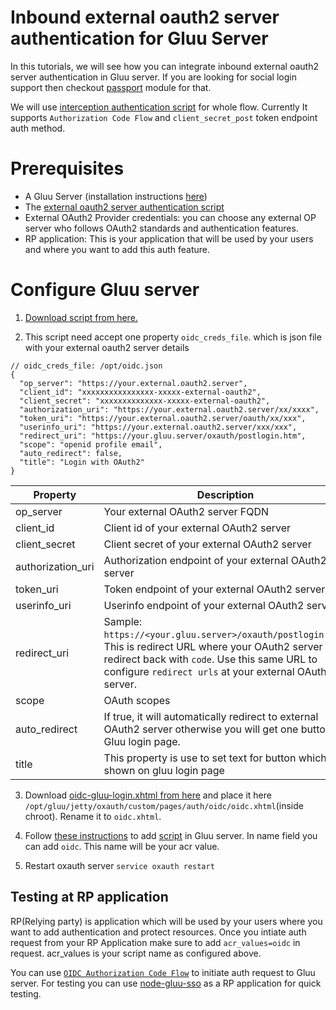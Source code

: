 # Inbound external oauth2 server authentication for Gluu Server

In this tutorials, we will see how you can integrate inbound external oauth2 server authentication in Gluu server. If you are looking for social login support then checkout [passport](https://gluu.org/docs/gluu-server/4.4/authn-guide/inbound-oauth-passport/) module for that.

We will use [interception authentication script](https://github.com/GluuFederation/tutorials/blob/master/oidc-sso-tutorials/code/script/oidc-inbound-script/oidc-gluu-script.py) for whole flow. Currently It supports `Authorization Code Flow` and `client_secret_post` token endpoint auth method.  

# Prerequisites

- A Gluu Server (installation instructions [here](https://gluu.org/docs/gluu-server/4.4/installation-guide/install-ubuntu/))
- The [external oauth2 server authentication script](https://github.com/GluuFederation/tutorials/blob/master/oidc-sso-tutorials/code/script/oidc-inbound-script/oidc-gluu-script.py)
- External OAuth2 Provider credentials: you can choose any external OP server who follows OAuth2 standards and authentication features.  
- RP application: This is your application that will be used by your users and where you want to add this auth feature.

# Configure Gluu server

1. [Download script from here.](https://github.com/GluuFederation/tutorials/blob/master/oidc-sso-tutorials/code/script/oidc-inbound-script/oidc-gluu-script.py)

2. This script need accept one property `oidc_creds_file`. which is json file with your external oauth2 server details

```
// oidc_creds_file: /opt/oidc.json
{
  "op_server": "https://your.external.oauth2.server",
  "client_id": "xxxxxxxxxxxxxxxx-xxxxx-external-oauth2",
  "client_secret": "xxxxxxxxxxxxxx-xxxxx-external-oauth2",
  "authorization_uri": "https://your.external.oauth2.server/xx/xxxx",
  "token_uri": "https://your.external.oauth2.server/oauth/xx/xxx",
  "userinfo_uri": "https://your.external.oauth2.server/xxx/xxx",
  "redirect_uri": "https://your.gluu.server/oxauth/postlogin.htm",
  "scope": "openid profile email",
  "auto_redirect": false,
  "title": "Login with OAuth2"
}
```

| Property | Description |
|----------|-------------|
| op_server | Your external OAuth2 server FQDN |
| client_id | Client id of your external OAuth2 server |
| client_secret | Client secret of your external OAuth2 server |
| authorization_uri | Authorization endpoint of your external OAuth2 server |
| token_uri | Token endpoint of your external OAuth2 server |
| userinfo_uri | Userinfo endpoint of your external OAuth2 server |
| redirect_uri | Sample: `https://<your.gluu.server>/oxauth/postlogin.htm`, This is redirect URL where your OAuth2 server redirect back with `code`. Use this same URL to configure `redirect urls` at your external OAuth2 server.|
| scope | OAuth scopes |
| auto_redirect | If true, it will automatically redirect to external OAuth2 server otherwise you will get one button on Gluu login page. |
| title | This property is use to set text for button which shown on gluu login page |

3. Download [oidc-gluu-login.xhtml from here](https://github.com/GluuFederation/tutorials/blob/master/oidc-sso-tutorials/code/script/oidc-inbound-script/oidc-gluu-login.xhtml) and place it here `/opt/gluu/jetty/oxauth/custom/pages/auth/oidc/oidc.xhtml`(inside chroot). Rename it to `oidc.xhtml`.

4. Follow [these instructions](https://gluu.org/docs/gluu-server/4.4/admin-guide/custom-script/) to add [script](https://github.com/GluuFederation/tutorials/blob/master/oidc-sso-tutorials/code/script/oidc-inbound-script/oidc-gluu-script.py) in Gluu server. In name field you can add `oidc`. This name will be your acr value.

5. Restart oxauth server `service oxauth restart`

## Testing at RP application

RP(Relying party) is application which will be used by your users where you want to add authentication and protect resources. Once you intiate auth request from your RP Application make sure to add `acr_values=oidc` in request. acr_values is your script name as configured above.

You can use [`OIDC Authorization Code Flow`](https://github.com/GluuFederation/tutorials/blob/master/oidc-sso-tutorials/tutorials/OpenID-Connect-OAuth2-SSO-with-Gluu.md) to initiate auth request to Gluu server. For testing you can use [node-gluu-sso](https://github.com/GluuFederation/tutorials/tree/master/oidc-sso-tutorials/code/node/node-gluu-sso) as a RP application for quick testing.

